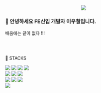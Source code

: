 <div align="center"> 
<img src="https://capsule-render.vercel.app/api?type=cylinder&color=000000&height=150&section=header&text=WOOCHUL_LEE&fontColor=ffffff&fontSize=70&animation=fadeIn&fontAlignY=55&desc=%20&descAlignY=62&descAlign=62">
  </div>
  

<h3>🎉 안녕하세요 FE신입 개발자 이우철입니다.</h3>
<p>배움에는 끝이 없다 !!! </p>
<br/>
 <br/>

<p>📌 STACKS</p>
<div>
  
<img src="https://img.shields.io/badge/github-181717?style=for-the-badge&logo=github&logoColor=white">
<img src="https://img.shields.io/badge/VSCode-007ACC?style=for-the-badge&logo=VisualStudioCode&logoColor=white">
<img src="https://img.shields.io/badge/HTML5-E34F26?style=for-the-badge&logo=HTML5&logoColor=white">
<img src="https://img.shields.io/badge/JavaScript-F7DF1E?style=for-the-badge&logo=JavaScript&logoColor=white">
 
</div>
<div>
  <img src="https://img.shields.io/badge/CSS3-1572B6?style=flat-square&logo=CSS3&logoColor=white">
  <img src="https://img.shields.io/badge/styledcomponents-DB7093?style=flat-square&logo=styledcomponents&logoColor=white"/>
  <img src="https://img.shields.io/badge/scss-CC6699?style=flat-square&logo=sass&logoColor=white"/>
</div>
<div>
  <img src="https://img.shields.io/badge/React-61DAFB?style=flat-square&logo=React&logoColor=white"/>
  <img src="https://img.shields.io/badge/Axios-5A29E4?style=flat-square&logo=axios&logoColor=white"/>
  <img src="https://img.shields.io/badge/ReactQuery-FF4154?style=flat-square&logo=reactquery&logoColor=white"/>
</div>
<div>
<img src="https://img.shields.io/badge/typescript-3178C6?style=flat-square&logo=typescript&logoColor=white"/>
</div>
